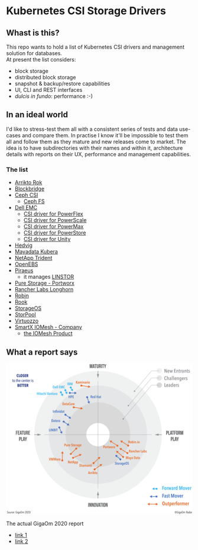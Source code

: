 # Kubernetes CSI Storage Drivers

## Whast is this?
This repo wants to hold a list of Kubernetes CSI drivers and management solution for databases.  
At present the list considers:
- block storage
- distributed block storage
- snapshot & backup/restore capabilities
- UI, CLI and REST interfaces
- *dulcis in fundo*: performance :-)

## In an ideal world
I'd like to stress-test them all with a consistent series of tests and data use-cases and compare them. In practise I know it'll be impossible to test them all and follow them as they mature and new releases come to market.
The idea is to have subdirectories with their names and within it, architecture details with reports on their UX, performance and management capabilities.

### The list
- [Arrikto Rok](https://www.arrikto.com/rok-data-management/)
- [Blockbridge](http://www.blockbridge.com/)
- [Ceph CSI](https://github.com/ceph/ceph-csi)
  - [Ceph FS](https://docs.ceph.com/en/latest/cephfs/)
- [Dell EMC](https://dell.github.io/storage-plugin-docs/)
  - [CSI driver for PowerFlex](https://dell.github.io/storage-plugin-docs/docs/installation/helm/powerflex/)
  - [CSI driver for PowerScale](https://dell.github.io/storage-plugin-docs/docs/installation/helm/isilon/)
  - [CSI driver for PowerMax](https://dell.github.io/storage-plugin-docs/docs/installation/helm/powermax/)
  - [CSI driver for PowerStore](https://dell.github.io/storage-plugin-docs/docs/installation/helm/powerstore/)
  - [CSI driver for Unity](https://dell.github.io/storage-plugin-docs/docs/installation/helm/unity/)
- [Hedvig](https://www.commvault.com/software-defined-storage)
- [Mayadata Kubera](https://mayadata.io/product)
- [NetApp Trident](https://netapp-trident.readthedocs.io/en/stable-v21.01/)
- [OpenEBS](https://openebs.io/)
- [Piraeus](https://piraeus.io/)
  - it manages [LINSTOR](https://github.com/LINBIT/linstor-server)
- [Pure Storage - Portworx](https://portworx.com/)
- [Rancher Labs Longhorn](https://longhorn.io/)
- [Robin](https://robin.io/)
- [Rook](https://rook.io/)
- [StorageOS](https://storageos.com/features)
- [StorPool](https://storpool.com/kubernetes)
- [Virtuozzo](https://www.virtuozzo.com/)
- [SmartX IOMesh - Company](https://www.smartx.com/global/)
  - [the IOMesh Product](https://blocksandfiles.com/2021/08/05/kubernetes-storage-chinese-vendor-smartxs-iomesh-beats-portworx-longhorn-and-openebs/)
 
 

## What a report says

![GigaOm 2020 K8s storage radar](assets/GigaOm_Radar_for_Data_Storage_for_Kubernetes-2020.png)


The actual GigaOm 2020 report
- [link 1](https://containers.robin.io/hubfs/White_Papers/gigaom-radar-for-data-storage-for-kubernetes.pdf)
- [link 2](assets/gigaom-radar-for-data-storage-for-kubernetes-2020.pdf)
